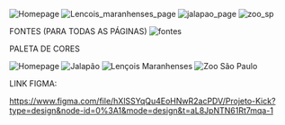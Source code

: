 ![Homepage](https://github.com/SantosNadson/Nosdan-s-progress/assets/164423004/95589d8c-a230-435e-8006-20b0a79e2f96)
![Lencois_maranhenses_page](https://github.com/SantosNadson/Nosdan-s-progress/assets/164423004/6214b156-4122-4a2c-ba6d-2fa05d75dc21)
![jalapao_page](https://github.com/SantosNadson/Nosdan-s-progress/assets/164423004/174eccac-5901-4e1d-ab43-3a0ec9ebefda)
![zoo_sp](https://github.com/SantosNadson/Nosdan-s-progress/assets/164423004/3800d7a1-1e07-44bd-986d-2008f848ef72)

FONTES (PARA TODAS AS PÁGINAS)
![fontes](https://github.com/SantosNadson/Nosdan-s-progress/assets/164423004/0ceaddd3-35ed-4ea0-9d22-df3d8a1e6503)

PALETA DE CORES

![Homepage](https://github.com/SantosNadson/Nosdan-s-progress/assets/164423004/7c79048a-a863-4c96-8a0b-6742368bddfb)
![Jalapão](https://github.com/SantosNadson/Nosdan-s-progress/assets/164423004/8b23c7dd-56ed-4dfe-b04c-7671b273879e)
![Lençois Maranhenses](https://github.com/SantosNadson/Nosdan-s-progress/assets/164423004/c65a9294-5fb4-4060-9462-f50d0c23b9d3)
![Zoo São Paulo](https://github.com/SantosNadson/Nosdan-s-progress/assets/164423004/e0478b14-43e1-41a0-9d38-a1ca501d008d)

LINK FIGMA:

https://www.figma.com/file/hXlSSYqQu4EoHNwR2acPDV/Projeto-Kick?type=design&node-id=0%3A1&mode=design&t=aL8JpNTN61Rt7mqa-1
